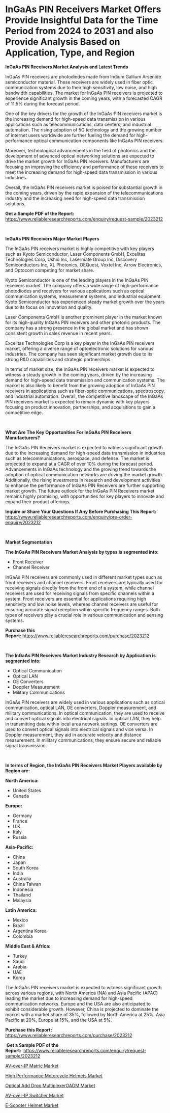 <p><h1>InGaAs PIN Receivers Market Offers Provide Insightful Data for the Time Period from 2024 to 2031 and also Provide Analysis Based on Application, Type, and Region</h1></p><p><strong>InGaAs PIN Receivers Market Analysis and Latest Trends</strong></p>
<p><p>InGaAs PIN receivers are photodiodes made from Indium Gallium Arsenide semiconductor material. These receivers are widely used in fiber optic communication systems due to their high sensitivity, low noise, and high bandwidth capabilities. The market for InGaAs PIN receivers is projected to experience significant growth in the coming years, with a forecasted CAGR of 11.5% during the forecast period.</p><p>One of the key drivers for the growth of the InGaAs PIN receivers market is the increasing demand for high-speed data transmission in various applications such as telecommunications, data centers, and industrial automation. The rising adoption of 5G technology and the growing number of internet users worldwide are further fueling the demand for high-performance optical communication components like InGaAs PIN receivers.</p><p>Moreover, technological advancements in the field of photonics and the development of advanced optical networking solutions are expected to drive the market growth for InGaAs PIN receivers. Manufacturers are focusing on improving the efficiency and performance of these receivers to meet the increasing demand for high-speed data transmission in various industries.</p><p>Overall, the InGaAs PIN receivers market is poised for substantial growth in the coming years, driven by the rapid expansion of the telecommunications industry and the increasing need for high-speed data transmission solutions.</p></p>
<p><strong>Get a Sample PDF of the Report:&nbsp;</strong> <a href="https://www.reliableresearchreports.com/enquiry/request-sample/2023212">https://www.reliableresearchreports.com/enquiry/request-sample/2023212</a></p>
<p>&nbsp;</p>
<p><strong>InGaAs PIN Receivers Major Market Players</strong></p>
<p><p>The InGaAs PIN receivers market is highly competitive with key players such as Kyoto Semiconductor, Laser Components GmbH, Excelitas Technologies Corp, Ushio Inc, Lasermate Group Inc, Discovery Semiconductors Inc, XL Photonics, OEQuest, Voxtel Inc, Arrow Electronics, and Optocom competing for market share. </p><p>Kyoto Semiconductor is one of the leading players in the InGaAs PIN receivers market. The company offers a wide range of high-performance photodiodes and receivers for various applications such as optical communication systems, measurement systems, and industrial equipment. Kyoto Semiconductor has experienced steady market growth over the years due to its focus on innovation and quality.</p><p>Laser Components GmbH is another prominent player in the market known for its high-quality InGaAs PIN receivers and other photonic products. The company has a strong presence in the global market and has shown consistent growth in sales revenue in recent years.</p><p>Excelitas Technologies Corp is a key player in the InGaAs PIN receivers market, offering a diverse range of optoelectronic solutions for various industries. The company has seen significant market growth due to its strong R&D capabilities and strategic partnerships.</p><p>In terms of market size, the InGaAs PIN receivers market is expected to witness  a steady growth in the coming years, driven by the increasing demand for high-speed data transmission and communication systems. The market is also likely to benefit from the growing adoption of InGaAs PIN receivers in applications such as fiber-optic communications, spectroscopy, and industrial automation. Overall, the competitive landscape of the InGaAs PIN receivers market is expected to remain dynamic with key players focusing on product innovation, partnerships, and acquisitions to gain a competitive edge.</p></p>
<p>&nbsp;</p>
<p><strong>What Are The Key Opportunities For InGaAs PIN Receivers Manufacturers?</strong></p>
<p><p>The InGaAs PIN Receivers market is expected to witness significant growth due to the increasing demand for high-speed data transmission in industries such as telecommunications, aerospace, and defense. The market is projected to expand at a CAGR of over 10% during the forecast period. Advancements in InGaAs technology and the growing trend towards the adoption of optical communication networks are driving the market growth. Additionally, the rising investments in research and development activities to enhance the performance of InGaAs PIN Receivers are further supporting market growth. The future outlook for the InGaAs PIN Receivers market remains highly promising, with opportunities for key players to innovate and expand their product offerings.</p></p>
<p><strong>Inquire or Share Your Questions If Any Before Purchasing This Report:</strong> <a href="https://www.reliableresearchreports.com/enquiry/pre-order-enquiry/2023212">https://www.reliableresearchreports.com/enquiry/pre-order-enquiry/2023212</a></p>
<p>&nbsp;</p>
<p><strong>Market Segmentation</strong></p>
<p><strong>The InGaAs PIN Receivers Market Analysis by types is segmented into:</strong></p>
<p><ul><li>Front Receiver</li><li>Channel Receiver</li></ul></p>
<p><p>InGaAs PIN receivers are commonly used in different market types such as front receivers and channel receivers. Front receivers are typically used for receiving signals directly from the front end of a system, while channel receivers are used for receiving signals from specific channels within a system. Front receivers are essential for applications requiring high sensitivity and low noise levels, whereas channel receivers are useful for ensuring accurate signal reception within specific frequency ranges. Both types of receivers play a crucial role in various communication and sensing systems.</p></p>
<p><strong>Purchase this Report:&nbsp;</strong><a href="https://www.reliableresearchreports.com/purchase/2023212">https://www.reliableresearchreports.com/purchase/2023212</a></p>
<p>&nbsp;</p>
<p><strong>The InGaAs PIN Receivers Market Industry Research by Application is segmented into:</strong></p>
<p><ul><li>Optical Communication</li><li>Optical LAN</li><li>OE Converters</li><li>Doppler Measurement</li><li>Military Communications</li></ul></p>
<p><p>InGaAs PIN receivers are widely used in various applications such as optical communication, optical LAN, OE converters, Doppler measurement, and military communications. In optical communication, they are used to receive and convert optical signals into electrical signals. In optical LAN, they help in transmitting data within local area network settings. OE converters are used to convert optical signals into electrical signals and vice versa. In Doppler measurement, they aid in accurate velocity and distance measurement. In military communications, they ensure secure and reliable signal transmission.</p></p>
<p>&nbsp;</p>
<p><strong>In terms of Region, the InGaAs PIN Receivers Market Players available by Region are:</strong></p>
<p>
    <p> <strong> North America: </strong>
        <ul>
            <li>United States</li>
            <li>Canada</li>
        </ul>
        </p> 
    <p> <strong> Europe: </strong>
        <ul>
            <li>Germany</li>
            <li>France</li>
            <li>U.K.</li>
            <li>Italy</li>
            <li>Russia</li>
        </ul>
        </p> 
    <p> <strong> Asia-Pacific: </strong>
        <ul>
            <li>China</li>
            <li>Japan</li>
            <li>South Korea</li>
            <li>India</li>
            <li>Australia</li>
            <li>China Taiwan</li>
            <li>Indonesia</li>
            <li>Thailand</li>
            <li>Malaysia</li>
        </ul>
        </p> 
    <p> <strong> Latin America: </strong>
        <ul>
            <li>Mexico</li>
            <li>Brazil</li>
            <li>Argentina Korea</li>
            <li>Colombia</li>
        </ul>
        </p> 
    <p> <strong> Middle East & Africa: </strong>
        <ul>
            <li>Turkey</li>
            <li>Saudi</li>
            <li>Arabia</li>
            <li>UAE</li>
            <li>Korea</li>
        </ul>
    </p>
    </p>
<p><p>The InGaAs PIN receivers market is expected to witness significant growth across various regions, with North America (NA) and Asia Pacific (APAC) leading the market due to increasing demand for high-speed communication networks. Europe and the USA are also anticipated to exhibit considerable growth. However, China is projected to dominate the market with a market share of 35%, followed by North America at 25%, Asia Pacific at 20%, Europe at 15%, and the USA at 5%.</p></p>
<p><strong>Purchase this Report: </strong><a href="https://www.reliableresearchreports.com/purchase/2023212">https://www.reliableresearchreports.com/purchase/2023212</a></p>
<p>&nbsp;<strong>Get a Sample PDF of the Report:&nbsp;&nbsp;</strong><a href="https://www.reliableresearchreports.com/enquiry/request-sample/2023212">https://www.reliableresearchreports.com/enquiry/request-sample/2023212</a></p>
<p><strong></strong></p>
<p><p><a href="https://view.publitas.com/reportprime-1/av-over-ip-matric-market-size-growth-and-forecast-from-2024-2031/">AV-over-IP Matric Market</a></p><p><a href="https://cat-emmental-94b.notion.site/High-Performance-Motorcycle-Helmets-Market-Offers-Provide-Insightful-Data-for-the-Time-Period-from-2-db9b95e4e0fa4fae99712a8ee1c533cb">High Performance Motorcycle Helmets Market</a></p><p><a href="https://github.com/kathiaseamanalvaradovlprc2h/Market-Research-Report-List-1/blob/main/optical-add-drop-multiplexeroadm-market.md">Optical Add Drop MultiplexerOADM Market</a></p><p><a href="https://view.publitas.com/reportprime-1/av-over-ip-switcher-market-research-report-reveals-the-latest-trends-and-opportunities-of-this-market-for-period-from-2024-2031/">AV-over-IP Switcher Market</a></p><p><a href="https://silk-columnist-571.notion.site/E-Scooter-Helmet-Market-A-Comprehensive-Report-of-its-Market-Share-Growth-Trends-2024-2031-f029ceb395cb4b11a14bdc71cda2f02c">E-Scooter Helmet Market</a></p></p>